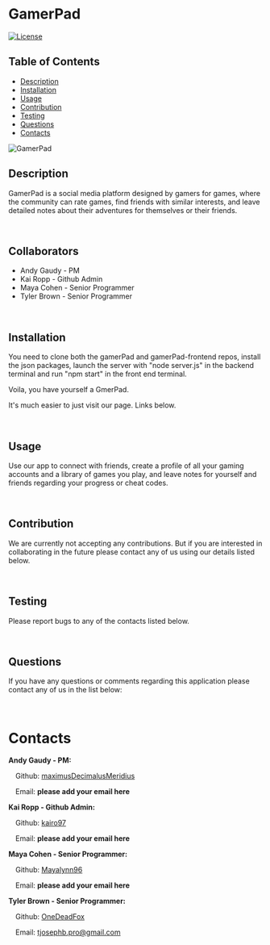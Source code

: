 # GamerPad



[![License](https://img.shields.io/badge/License-MIT-blue.svg)](http://choosealicense.com/licenses/mit/)


## Table of Contents
   * [Description](#Description)
   * [Installation](#Installation)
   * [Usage](#Usage)
   * [Contribution](#Contribution)
   * [Testing](#Testing)
   * [Questions](#Questions)
   * [Contacts](#Contacts)

![GamerPad](./assets/images/gamerPad.png)

## Description

GamerPad is a social media platform designed by gamers for games, where the community can rate games, find friends with similar interests, and leave detailed notes about their adventures for themselves or their friends.

<br />

## Collaborators 
* Andy Gaudy - PM
* Kai Ropp - Github Admin
* Maya Cohen - Senior Programmer 
* Tyler Brown - Senior Programmer 

<br />

## Installation

You need to clone both the gamerPad and gamerPad-frontend repos, install the json packages, launch the server with "node server.js" in the backend terminal and run "npm start" in the front end terminal. 

Voila, you have yourself a GmerPad. 

It's much easier to just visit our page. Links below.

<br />

## Usage

Use our app to connect with friends, create a profile of all your gaming accounts and a library of games you play, and leave notes for yourself and friends regarding your progress or cheat codes.

<br />

## Contribution

We are currently not accepting any contributions. But if you are interested in collaborating in the future please contact any of us using our details listed below.

<br />

## Testing

Please report bugs to any of the contacts listed below.

<br />

## Questions

If you have any questions or comments regarding this application please contact any of us in the list below:

<br />

# Contacts

**Andy Gaudy - PM:**

&emsp;Github: [maximusDecimalusMeridius](https://github.com/maximusDecimalusMeridius)

&emsp;Email: **please add your email here**

**Kai Ropp - Github Admin:**

&emsp;Github: [kairo97](https://github.com/kairo97)

&emsp;Email: **please add your email here**

**Maya Cohen - Senior Programmer:**

&emsp;Github: [Mayalynn96](https://github.com/Mayalynn96)

&emsp;Email: **please add your email here**

**Tyler Brown - Senior Programmer:**

&emsp;Github: [OneDeadFox](https://github.com/OneDeadFox)

&emsp;Email: tjosephb.pro@gmail.com